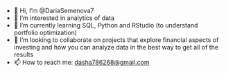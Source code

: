 - 👋 Hi, I’m @DariaSemenova7
- 👀 I’m interested in analytics of data
- 🌱 I’m currently learning SQL, Python and RStudio (to understand portfolio optimization)
- 💞️ I’m looking to collaborate on projects that explore financial aspects of investing and how you can analyze data in the best way to get all of the results
- 📫 How to reach me: dasha786268@gmail.com

<!---
DariaSemenova7/DariaSemenova7 is a ✨ special ✨ repository because its `README.md` (this file) appears on your GitHub profile.
You can click the Preview link to take a look at your changes.
--->
